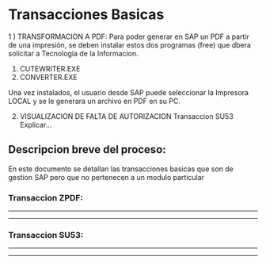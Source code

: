 # Transacciones Basicas

1 ) TRANSFORMACION A PDF:
Para poder generar en SAP un PDF a partir de una impresión, se deben instalar estos dos programas (free) que dbera solicitar a Tecnologia de la Informacion.
1) CUTEWRITER.EXE
2) CONVERTER.EXE

Una vez instalados, el usuario desde SAP puede seleccionar la Impresora LOCAL y se le generara un archivo en PDF en su PC.

2) VISUALIZACION DE FALTA DE AUTORIZACION
Transaccion SU53 
Explicar…


## Descripcion breve del proceso:

En este documento se detallan las transacciones basicas que son de gestion SAP pero que no pertenecen a un modulo particular

### Transaccion ZPDF:



---

---


### Transaccion SU53:



---

---

